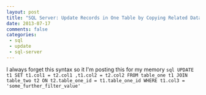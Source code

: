 ```yaml
---
layout: post
title: "SQL Server: Update Records in One Table by Copying Related Data from a Second Table"
date: 2013-07-17
comments: false
categories:
 - sql
 - update
 - sql-server
---
```

I always forget this syntax so it I'm posting this for my memory ```sql UPDATE
t1 SET t1.col1 = t2.col1 ,t1.col2 = t2.col2 FROM table_one t1 JOIN table_two
t2 ON t2.table_one_id = t1.table_one_id WHERE t1.col3 =
'some_further_filter_value' ```

